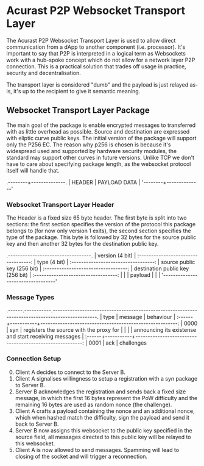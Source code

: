 # Acurast P2P Websocket Transport Layer

The Acurast P2P Websocket Transport Layer is used to allow direct communication from a dApp to another component (i.e. processor). It's important to say that P2P is interpreted in a logical term as Websockets work with a hub-spoke concept which do not allow for a network layer P2P connection. This is a practical solution that trades off usage in practice, security and decentralisation.

The transport layer is considered "dumb" and the payload is just relayed as-is, it's up to the recipient to give it semantic meaning.

## Websocket Transport Layer Package

The main goal of the package is enable encrypted messages to transferred with as little overhead as possible. Source and destination are expressed with eliptic curve public keys. The initial version of the package will support only the P256 EC. The reason why p256 is chosen is because it's widespread used and supported by hardware security modules, the standard may support other curves in future versions. Unlike TCP we don't have to care about specifying package length, as the websocket protocol itself will handle that. 

.--------+--------------.
| HEADER | PAYLOAD DATA |
'--------+--------------'

### Websocket Transport Layer Header

The Header is a fixed size 65 byte header. The first byte is split into two sections: the first section specifies the version of the protocol this package belongs to (for now only version 1 exits), the second section specifies the type of the package. This byte is followed by 32 bytes for the source public key and then another 32 bytes for the destination public key.

.----------------------------------.
| version                  (4 bit) |
:----------------------------------:
| type                     (4 bit) |
:----------------------------------:
| source public key      (256 bit) |
:----------------------------------:
| destination public key (256 bit) |
:----------------------------------:
|                                  |
| payload                          |
|                                  |
'----------------------------------'

### Message Types

.------.-----------.------------------------------------------------------------------------------------------------.
| type | message   | behaviour                                                                                      |
:------+-----------+--------------------------------------------------------:
| 0000 | syn       | registers the source with the proxy for                |
|      |           | announcing its existense and start receiving messages  |
:------+-----------+--------------------------------------------------------:
| 0001 | ack       | challenges


### Connection Setup

0. Client A decides to connect to the Server B.
1. Client A signalises willingness to setup a registration with a syn package to Server B.
2. Server B acknowledges the registration and sends back a fixed size message, in which the first 16 bytes represent the PoW difficulty and the remaining 16 bytes are used as random nonce (the challenge).
3. Client A crafts a payload containing the nonce and an additional nonce, which when hashed match the difficulty, sign the payload and send it back to Server B.
4. Server B now assigns this websocket to the public key specified in the source field, all messages directed to this public key will be relayed to this websocket.
5. Client A is now allowed to send messages. Spamming will lead to closing of the socket and will trigger a reconnection.